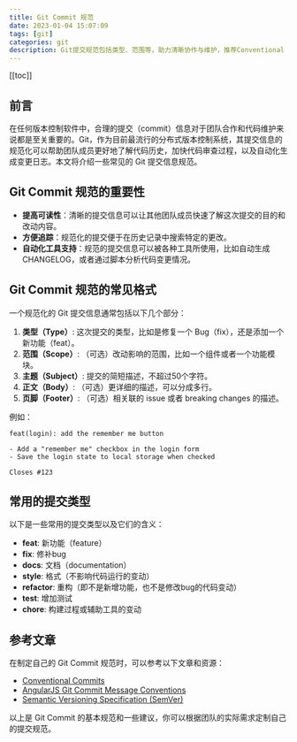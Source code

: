 ```yaml
---
title: Git Commit 规范
date: 2023-01-04 15:07:09
tags: [git]
categories: git
description: Git提交规范包括类型、范围等，助力清晰协作与维护，推荐Conventional Commits、AngularJS规范参考。
---
```


[[toc]]

## 前言

在任何版本控制软件中，合理的提交（commit）信息对于团队合作和代码维护来说都是至关重要的。Git，作为目前最流行的分布式版本控制系统，其提交信息的规范化可以帮助团队成员更好地了解代码历史，加快代码审查过程，以及自动化生成变更日志。本文将介绍一些常见的 Git 提交信息规范。

## Git Commit 规范的重要性

- **提高可读性**：清晰的提交信息可以让其他团队成员快速了解这次提交的目的和改动内容。
- **方便追踪**：规范化的提交便于在历史记录中搜索特定的更改。
- **自动化工具支持**：规范的提交信息可以被各种工具所使用，比如自动生成 CHANGELOG，或者通过脚本分析代码变更情况。

## Git Commit 规范的常见格式

一个规范化的 Git 提交信息通常包括以下几个部分：

1. **类型（Type）**: 这次提交的类型，比如是修复一个 Bug（fix），还是添加一个新功能（feat）。
2. **范围（Scope）**: （可选）改动影响的范围，比如一个组件或者一个功能模块。
3. **主题（Subject）**: 提交的简短描述，不超过50个字符。
4. **正文（Body）**: （可选）更详细的描述，可以分成多行。
5. **页脚（Footer）**: （可选）相关联的 issue 或者 breaking changes 的描述。

例如：

```
feat(login): add the remember me button

- Add a "remember me" checkbox in the login form
- Save the login state to local storage when checked

Closes #123
```

## 常用的提交类型

以下是一些常用的提交类型以及它们的含义：

- **feat**: 新功能（feature）
- **fix**: 修补bug
- **docs**: 文档（documentation）
- **style**: 格式（不影响代码运行的变动）
- **refactor**: 重构（即不是新增功能，也不是修改bug的代码变动）
- **test**: 增加测试
- **chore**: 构建过程或辅助工具的变动

## 参考文章

在制定自己的 Git Commit 规范时，可以参考以下文章和资源：

- [Conventional Commits](https://www.conventionalcommits.org/)
- [AngularJS Git Commit Message Conventions](https://docs.angularjs.org/misc/contribute)
- [Semantic Versioning Specification (SemVer)](https://semver.org/)

以上是 Git Commit 的基本规范和一些建议，你可以根据团队的实际需求定制自己的提交规范。
